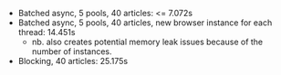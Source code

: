 - Batched async, 5 pools, 40 articles: <= 7.072s
- Batched async, 5 pools, 40 articles, new browser instance for each thread: 14.451s
  - nb. also creates potential memory leak issues because of the number of instances.
- Blocking, 40 articles: 25.175s 

